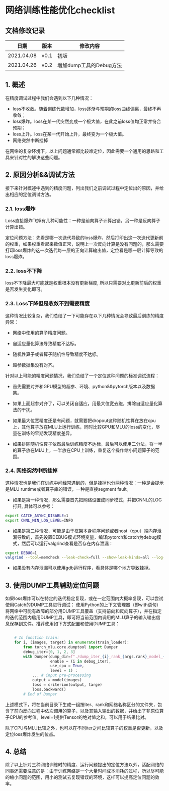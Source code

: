 # 网络训练性能优化checklist


## 文档修改记录

| 日期 | 版本 | 修改内容 |
| ---- | ---- | -------- |
| 2021.04.08     |   v0.1   |     初版     |
| 2021.04.26     |   v0.2   |  增加dump工具的Debug方法  |

## 1. 概述

在精度调试过程中我们会遇到以下几种情况：

- loss不收敛。随着训练代数增加，loss逐渐与预期的loss曲线偏离，最终不再收敛；
- loss爆炸。loss在某一代突然变成一个极大值，在此之前loss值均正常并符合预期；
- loss上升。loss在某一代开始上升，最终变为一个极大值。
- 网络突然中断挂掉

在网络的复杂环境下，以上问题通常都比较难定位，因此需要一个通用的思路和工具来针对性的解决这些问题。

## 2. 原因分析&&调试方法

接下来针对概述中遇到的精度问题，列出我们之前调试过程中定位出的原因，并给出相应的定位调试方法。

### 2.1. loss爆炸

Loss直接爆炸飞掉有几种可能性：一种是前向算子计算出错，另一种是反向算子计算出错。

定位问题方法：先看是哪一次迭代导致的loss爆炸，然后打印出这一次迭代更新前的权重，如果权重看起来数值正常，说明上一次反向计算是没有问题的，那么需要打印loss爆炸的这一次迭代每一层的正向计算输出值，定位看是哪一层计算导致的loss爆炸。

### 2.2. loss不下降

loss不下降最大可能就是权重根本没有更新梯度, 所以只需要对比更新前后的权重是否发生变化即可。

### 2.3. Loss下降但是收敛不到需要精度

这种情况比较复杂，我们总结了一下可能存在以下几种情况会导致最后训练的精度异常：

- 网络中使用的算子精度问题。

- 自适应量化算法导致精度不达标。

- 随机性算子或者算子随机性导致精度不达标。

- 超参数据集没有对齐。

针对以上可能的精度问题情况，我们总结了一个定位这种问题的标准调试流程：

- 首先需要对齐和GPU模型的超参、环境、python&&pytorch版本以及数据集。

- 如果上面超参对齐了，可以关闭自适应，用最大位宽去跑，排除自适应量化算法的干扰。

- 如果最大位宽精度还是有问题，就需要把dropout这种随机性算在放在cpu上，其他算子放在MLU上运行训练，同时比较GPU和MLU的loss的变化，尽量在训练的早期发现精度差异。

- 如果排除随机性算子依然最后训练精度不达标，最后可以使用二分法，将一半的算子放在MLU上，一半放在CPU上训练，重复这个操作缩小问题算子的范围。


### 2.4. 网络突然中断挂掉

这种情况也是我们在训练中间经常遇到的，但是挂掉也分两种情况：一种是会提示是MLU runtime或者算子库的错误，一种是直接segment fault。

- 如果是第一种情况，那么需要首先把网络设置成同步模式，并把CNNL的LOG打开, 具体可以参考：
```bash
export CATCH_ASYNC_DISABLE=1
export CNNL_MIN_LOG_LEVEL=INFO
```

- 如果是第二种情况，可能是由于框架本身程序问题或者host（cpu）端内存泄漏导致的，首先设置DEBUG模式环境变量，编译pytorch和catch为debug模式，然后可以运行valgrind查看是否存在内存泄漏：
```bash
export DEBUG=1
valgrind --tool=memcheck --leak-check=full --show-leak-kinds=all --log-file=XXX python XXX.py (-param XXX)
```

- 如果没有内存泄漏可以使用gdb运行程序，看具体是哪个地方导致挂掉。


## 3. 使用DUMP工具辅助定位问题

如果loss爆炸可以在特定的迭代稳定复现，或在一定范围内大概率复现，可以尝试使用Catch的DUMP工具进行调试：
使用Python的上下文管理器（即with语句）将网络中可能有故障的部分用DUMP工具覆盖（支持前向和反向算子），并在指定的迭代范围内启用DUMP工具，即可将当前范围内调用的MLU算子的输入输出信息保存到文件。推荐使用如下方式配置和使用DUMP工具：

```python

    # In function train:
    for i, (images, target) in enumerate(train_loader):
        from torch_mlu.core.dumptool import Dumper
        debug_iter=[0, 1, 2, 3]
        with Dumper(dump_dir=f"./dump_iter_{i}_rank_{args.rank}_model_{args.arch}",
                    enable = (i in debug_iter),
                    use_cpu = True,
                    level = 1) :
            ... # input pre-processing
            output = model(images)
            loss = criterion(output, targe)
            loss.backward()
        # End of Dumper
```

上述模式下，将在当前目录下生成一组按iter、rank和网络名称区分的文件夹，包含了前向反向过程中依次调用的算子，以及其输入输出的数据，并给出了非原位算子CPU的参考值。level=1提供Tensor的绝对值之和，可以用于结果比对。

除了CPU与MLU比较之外，也可以在不同iter之间比较算子的权重是否更新，以及定位loss爆炸发生的位点。

## 4. 总结

除了以上针对三种网络训练时的精度、运行问题提出的定位方法以外，适配网络的同事还需要注意的是：由于训练网络是一个大量时间成本消耗的过程，所以尽可能的缩小问题的范围，用小的测试去复现错误的环境，这样可以提高定位问题的效率。


